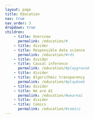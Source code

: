 ```yaml
---
layout: page
title: Education
nav: true
nav_order: 3
dropdown: true
children: 
    - title: Overview
      permalink: /education/#
    - title: divider
    - title: Responsible data science
      permalink: /education/#rds
    - title: divider
    - title: Causal inference
      permalink: /education/#playground
    - title: divider
    - title: Algorithmic transparency
      permalink: /education/#playbook
    - title: divider
    - title: We are AI
      permalink: /education/#weareai
    - title: divider
    - title: Comics
      permalink: /education/#comics
---
```


